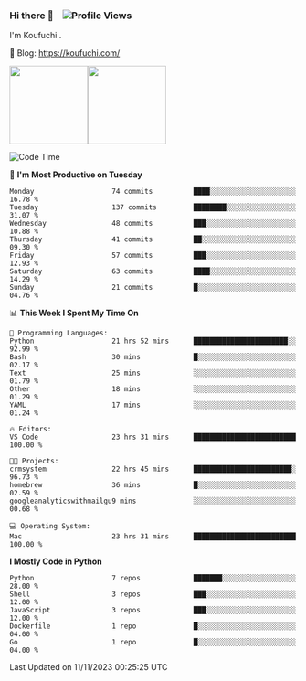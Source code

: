 ### Hi there 👋 &nbsp;&nbsp; ![Profile Views](http://img.shields.io/badge/Profile%20Views-1222-blue)

I'm Koufuchi . 

📔 Blog: <https://koufuchi.com/>

<img align="" height="137px" src="https://github-readme-stats-seven-nu-30.vercel.app/api?username=Koufuchi&hide=issues,contribs&show_icons=true&line_height=21&theme=radical&locale=en" /><img align="" height="137px" src="https://github-readme-stats-seven-nu-30.vercel.app/api/top-langs/?username=Koufuchi&layout=compact&hide=blade,html,css,pug,scss&theme=radical&locale=en" />

<!--START_SECTION:waka-->
![Code Time](http://img.shields.io/badge/Code%20Time-159%20hrs%2026%20mins-blue)

📅 **I'm Most Productive on Tuesday** 

```text
Monday                   74 commits          ████░░░░░░░░░░░░░░░░░░░░░   16.78 % 
Tuesday                  137 commits         ████████░░░░░░░░░░░░░░░░░   31.07 % 
Wednesday                48 commits          ███░░░░░░░░░░░░░░░░░░░░░░   10.88 % 
Thursday                 41 commits          ██░░░░░░░░░░░░░░░░░░░░░░░   09.30 % 
Friday                   57 commits          ███░░░░░░░░░░░░░░░░░░░░░░   12.93 % 
Saturday                 63 commits          ████░░░░░░░░░░░░░░░░░░░░░   14.29 % 
Sunday                   21 commits          █░░░░░░░░░░░░░░░░░░░░░░░░   04.76 % 
```


📊 **This Week I Spent My Time On** 

```text
💬 Programming Languages: 
Python                   21 hrs 52 mins      ███████████████████████░░   92.99 % 
Bash                     30 mins             █░░░░░░░░░░░░░░░░░░░░░░░░   02.17 % 
Text                     25 mins             ░░░░░░░░░░░░░░░░░░░░░░░░░   01.79 % 
Other                    18 mins             ░░░░░░░░░░░░░░░░░░░░░░░░░   01.29 % 
YAML                     17 mins             ░░░░░░░░░░░░░░░░░░░░░░░░░   01.24 % 

🔥 Editors: 
VS Code                  23 hrs 31 mins      █████████████████████████   100.00 % 

🐱‍💻 Projects: 
crmsystem                22 hrs 45 mins      ████████████████████████░   96.73 % 
homebrew                 36 mins             █░░░░░░░░░░░░░░░░░░░░░░░░   02.59 % 
googleanalyticswithmailgu9 mins              ░░░░░░░░░░░░░░░░░░░░░░░░░   00.68 % 

💻 Operating System: 
Mac                      23 hrs 31 mins      █████████████████████████   100.00 % 
```

**I Mostly Code in Python** 

```text
Python                   7 repos             ███████░░░░░░░░░░░░░░░░░░   28.00 % 
Shell                    3 repos             ███░░░░░░░░░░░░░░░░░░░░░░   12.00 % 
JavaScript               3 repos             ███░░░░░░░░░░░░░░░░░░░░░░   12.00 % 
Dockerfile               1 repo              █░░░░░░░░░░░░░░░░░░░░░░░░   04.00 % 
Go                       1 repo              █░░░░░░░░░░░░░░░░░░░░░░░░   04.00 % 
```




 Last Updated on 11/11/2023 00:25:25 UTC
<!--END_SECTION:waka-->



